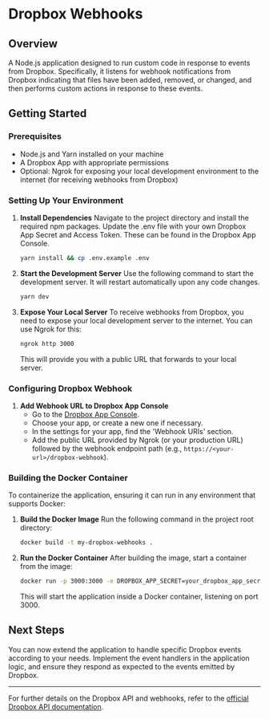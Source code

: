 # Dropbox Webhooks

## Overview

A Node.js application designed to run custom code in response to events from Dropbox. Specifically, it listens for webhook notifications from Dropbox indicating that files have been added, removed, or changed, and then performs custom actions in response to these events.

## Getting Started

### Prerequisites

- Node.js and Yarn installed on your machine
- A Dropbox App with appropriate permissions
- Optional: Ngrok for exposing your local development environment to the internet (for receiving webhooks from Dropbox)

### Setting Up Your Environment

1. **Install Dependencies**
   Navigate to the project directory and install the required npm packages. Update the .env file with your own Dropbox App Secret and Access Token. These can be found in the Dropbox App Console.

   ```bash
   yarn install && cp .env.example .env
   ```

2. **Start the Development Server**
   Use the following command to start the development server. It will restart automatically upon any code changes.

   ```bash
   yarn dev
   ```

3. **Expose Your Local Server**
   To receive webhooks from Dropbox, you need to expose your local development server to the internet. You can use Ngrok for this:
   ```bash
   ngrok http 3000
   ```
   This will provide you with a public URL that forwards to your local server.

### Configuring Dropbox Webhook

1. **Add Webhook URL to Dropbox App Console**
   - Go to the [Dropbox App Console](https://www.dropbox.com/developers/apps).
   - Choose your app, or create a new one if necessary.
   - In the settings for your app, find the 'Webhook URIs' section.
   - Add the public URL provided by Ngrok (or your production URL) followed by the webhook endpoint path (e.g., `https://<your-url>/dropbox-webhook`).

### Building the Docker Container

To containerize the application, ensuring it can run in any environment that supports Docker:

1. **Build the Docker Image**
   Run the following command in the project root directory:

   ```bash
   docker build -t my-dropbox-webhooks .
   ```

2. **Run the Docker Container**
   After building the image, start a container from the image:

   ```bash
   docker run -p 3000:3000 -e DROPBOX_APP_SECRET=your_dropbox_app_secret -e DROPBOX_ACCESS_TOKEN=your_dropbox_access_token my-dropbox-webhooks
   ```

   This will start the application inside a Docker container, listening on port 3000.

## Next Steps

You can now extend the application to handle specific Dropbox events according to your needs. Implement the event handlers in the application logic, and ensure they respond as expected to the events emitted by Dropbox.

---

For further details on the Dropbox API and webhooks, refer to the [official Dropbox API documentation](https://www.dropbox.com/developers/documentation/http/documentation).
